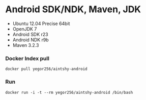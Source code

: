 Android SDK/NDK, Maven, JDK
===

 * Ubuntu 12.04 Precise 64bit
 * OpenJDK 7
 * Android SDK r23
 * Android NDK r9b
 * Maven 3.2.3


### Docker Index pull

    docker pull yegor256/aintshy-android

### Run

    docker run -i -t --rm yegor256/aintshy-android /bin/bash
